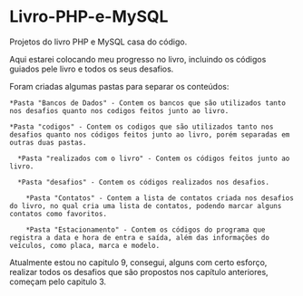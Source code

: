 # Livro-PHP-e-MySQL
 Projetos do livro PHP e MySQL casa do código.
 
 Aqui estarei colocando meu progresso no livro, incluindo os códigos guiados pele livro e todos os seus desafios.
 
 Foram criadas algumas pastas para separar os conteúdos:

    *Pasta "Bancos de Dados" - Contem os bancos que são utilizados tanto nos desafios quanto nos codigos feitos junto ao livro.

    *Pasta "codigos" - Contem os codigos que são utilizados tanto nos desafios quanto nos códigos feitos junto ao livro, porém separadas em outras duas pastas.

      *Pasta "realizados com o livro" - Contem os códigos feitos junto ao livro.

      *Pasta "desafios" - Contem os códigos realizados nos desafios.

        *Pasta "Contatos" - Contem a lista de contatos criada nos desafios do livro, no qual cria uma lista de contatos, podendo marcar alguns contatos como favoritos.

        *Pasta "Estacionamento" - Contem os códigos do programa que registra a data e hora de entra e saída, além das informações do veículos, como placa, marca e modelo.
 
 Atualmente estou no capitulo 9, consegui, alguns com certo esforço, realizar todos os desafios que são propostos nos capítulo anteriores, começam pelo capitulo 3.
